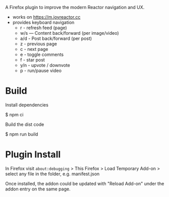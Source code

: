 A Firefox plugin to improve the modern Reactor navigation and UX.

- works on https://m.joyreactor.cc
- provides keyboard navigation
  - r - refresh feed (page)
  - w/s — Content back/forward (per image/video)
  - a/d - Post back/forward (per post)
  - z - previous page
  - c - next page
  - e - toggle comments
  - f - star post
  - y/n - upvote / downvote
  - p - run/pause video

# Build

Install dependencies

$ npm ci

Build the dist code

$ npm run build

# Plugin Install

In Firefox visit `about:debugging` > This Firefox > Load Temporary Add-on > select any file in the folder, e.g. manifest.json

Once installed, the addon could be updated with "Reload Add-on" under the addon entry on the same page.